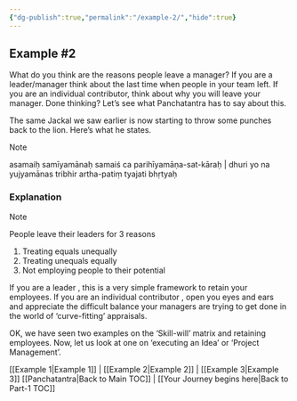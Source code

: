 ```yaml
---
{"dg-publish":true,"permalink":"/example-2/","hide":true}
---
```


## Example #2

What do you think are the reasons people leave a manager? If you are a leader/manager think about the last time when people in your team left. If you are an individual contributor, think about why you will leave your manager.  Done thinking? Let’s see what Panchatantra has to say about this.

The same Jackal we saw earlier is now  starting to throw some punches back to the lion. Here’s what he states.

> [!note]
> asamaiḥ samīyamānaḥ samaiś ca parihīyamāṇa-sat-kāraḥ | 
> dhuri yo na yujyamānas tribhir artha-patiṃ tyajati bhṛtyaḥ


### Explanation

> [!note]
> People leave their leaders for 3 reasons
> 
> 1. Treating equals unequally
> 2. Treating unequals equally
> 3. Not employing people to their potential


If you are a leader , this is a very simple framework to retain your employees. If you are an individual contributor , open you eyes and ears and appreciate the difficult balance your managers are trying to get done in the world of ‘curve-fitting’ appraisals.

OK, we have seen two examples on the ‘Skill-will’ matrix and retaining employees. Now, let us look at one on ‘executing an Idea’ or ‘Project Management’.

[[Example 1\|Example 1]] | [[Example 2\|Example 2]] | [[Example 3\|Example 3]]
[[Panchatantra\|Back to Main TOC]] | [[Your Journey begins here\|Back to Part-1 TOC]]